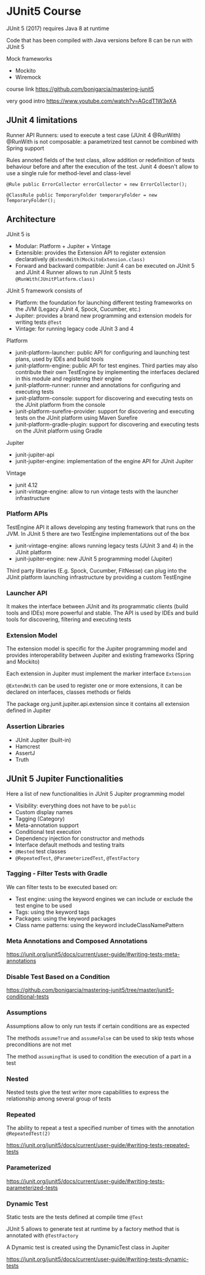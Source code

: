# JUnit5 Course

JUnit 5 (2017) requires Java 8 at runtime

Code that has been compiled with Java versions before 8 can be run with JUnit 5

Mock frameworks

- Mockito
- Wiremock

course link https://github.com/bonigarcia/mastering-junit5

very good intro https://www.youtube.com/watch?v=AGcdT1W3eXA

## JUnit 4 limitations

Runner API
Runners: used to execute a test case (JUnit 4 @RunWith)
@RunWith is not composable: a parametrized test cannot be combined with Spring support 

Rules
annoted fields of the test class, allow addition or redefinition of tests behaviour
before and after the execution of the test.
Junit 4 doesn't allow to use a single rule for method-level and class-level

`@Rule
public ErrorCollector errorCollector = new ErrorCollector();
`

`@ClassRule
public TemporaryFolder temporaryFolder = new TemporaryFolder();
`

## Architecture

JUnit 5 is
- Modular: Platform + Jupiter + Vintage
- Extensible: provides the Extension API to register extension declaratively `@ExtendWith(MockitoExtension.class)`
- Forward and backward compatible: Junit 4 can be executed on JUnit 5 and JUnit 4 Runner allows to run JUnit 5 tests `@RunWith(JUnitPlatform.class)`

JUnit 5 framework consists of 
- Platform: the foundation for launching different testing frameworks on the JVM (Legacy JUnit 4, Spock, Cucumber, etc.)
- Jupiter: provides a brand new programming and extension models for writing tests `@Test`
- Vintage: for running legacy code JUnit 3 and 4

Platform
- junit-platform-launcher: public API for configuring and launching test plans, used by IDEs and build tools
- junit-platform-engine: public API for test engines. Third parties may also contribute their own TestEngine by implementing
the interfaces declared in this module and registering their engine
- junit-platform-runner: runner and annotations for configuring and executing tests
- junit-platform-console: support for discovering and executing tests on the JUnit platform from the console
- junit-platform-surefire-provider: support for discovering and executing tests on the JUnit platform using Maven Surefire
- junit-platform-gradle-plugin: support for discovering and executing tests on the JUnit platform using Gradle

Jupiter
- junit-jupiter-api
- junit-jupiter-engine: implementation of the engine API for JUnit Jupiter

Vintage
- junit 4.12
- junit-vintage-engine: allow to run vintage tests with the launcher infrastructure

### Platform APIs

TestEngine API
it allows developing any testing framework that runs on the JVM.
In JUnit 5 there are two TestEngine implementations out of the box
- junit-vintage-engine: allows running legacy tests (JUnit 3 and 4) in the JUnit platform
- junit-jupiter-engine: new JUnit 5 programming model (Jupiter) 

Third party libraries (E.g. Spock, Cucumber, FitNesse) can plug into the JUnit platform launching infrastructure by 
providing a custom TestEngine

### Launcher API

It makes the interface between JUnit and its programmatic clients (build tools and IDEs) more powerful and stable.
The API is used by IDEs and build tools for discovering, filtering and executing tests 

### Extension Model

The extension model is specific for the Jupiter programming model and provides interoperability between
Jupiter and existing frameworks (Spring and Mockito)

Each extension in Jupiter must implement the marker interface `Extension`

`@ExtendWith` can be used to register one or more extensions, it can be declared on interfaces, classes
methods or fields

The package org.junit.jupiter.api.extension since it contains all extension defined in Jupiter

### Assertion Libraries
- JUnit Jupiter (built-in)
- Hamcrest
- AssertJ
- Truth

## JUnit 5 Jupiter Functionalities

Here a list of new functionalities in JUnit 5 Jupiter programming model

- Visibility: everything does not have to be `public`
- Custom display names
- Tagging (Category)
- Meta-annotation support
- Conditional test execution
- Dependency injection for constructor and methods
- Interface default methods and testing traits
- `@Nested` test classes
- `@RepeatedTest`, `@ParameterizedTest`, `@TestFactory`

### Tagging - Filter Tests with Gradle
We can filter tests to be executed based on:

- Test engine: using the keyword engines we can include or exclude the test engine to be used
- Tags: using the keyword tags
- Packages: using the keyword packages
- Class name patterns: using the keyword includeClassNamePattern

### Meta Annotations and Composed Annotations
https://junit.org/junit5/docs/current/user-guide/#writing-tests-meta-annotations

### Disable Test Based on a Condition
https://github.com/bonigarcia/mastering-junit5/tree/master/junit5-conditional-tests

### Assumptions
Assumptions allow to only run tests if certain conditions are as expected

The methods `assumeTrue` and `assumeFalse` can be used to skip tests whose preconditions are not met

The method `assumingThat` is used to condition the execution of a part in a test

### Nested
Nested tests give the test writer more capabilities to express the relationship among several group of tests

### Repeated
The ability to repeat a test a specified number of times with the annotation `@RepeatedTest(2)`

https://junit.org/junit5/docs/current/user-guide/#writing-tests-repeated-tests

### Parameterized
https://junit.org/junit5/docs/current/user-guide/#writing-tests-parameterized-tests

### Dynamic Test
Static tests are the tests defined at compile time `@Test`

JUnit 5 allows to generate test at runtime by a factory method that is annotated with `@TestFactory`

A Dynamic test is created using the DynamicTest class in Jupiter

https://junit.org/junit5/docs/current/user-guide/#writing-tests-dynamic-tests 